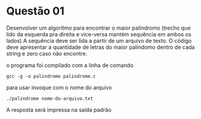  # Questão 01
 
 Desenvolver um algoritmo para encontrar o maior palíndromo
  (trecho que lido da esquerda pra direita e vice-versa mantém 
  sequência em ambos os lados)
  A sequência deve ser lida a partir de um arquivo de texto.
  O código deve apresentar a quantidade de letras do maior palíndomo 
  dentro de cada string e zero caso não encontre.
  
  o programa foi compilado com a linha de comando
   ```
   gcc -g -o palindrome palindrome.c 
  ```
  
  para usar invoque com o nome do arquivo
  ```
  ./palindrome nome-do-arquivo.txt
  ```
  A resposta será impressa na saída padrão 